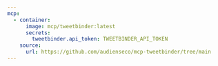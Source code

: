 ```yaml
---
mcp:
  - container:
      image: mcp/tweetbinder:latest
      secrets:
        tweetbinder.api_token: TWEETBINDER_API_TOKEN
    source:
      url: https://github.com/audienseco/mcp-tweetbinder/tree/main
---
```

